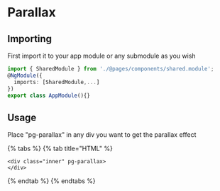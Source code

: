 # Parallax

## Importing

First import it to your app module or any submodule as you wish

```typescript
import { SharedModule } from './@pages/components/shared.module';
@NgModule({
  imports: [SharedModule,...]
})
export class AppModule(){}
```

## Usage

Place "pg-parallax" in any div you want to get the parallax effect

{% tabs %}
{% tab title="HTML" %}
```markup
<div class="inner" pg-parallax>
</div>
```
{% endtab %}
{% endtabs %}



